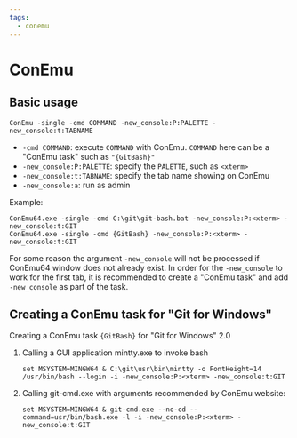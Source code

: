 ```yaml
---
tags:
  - conemu
---
```


# ConEmu
## Basic usage
```batch
ConEmu -single -cmd COMMAND -new_console:P:PALETTE -new_console:t:TABNAME
```

* `-cmd COMMAND`: execute `COMMAND` with ConEmu. `COMMAND` here can be a "ConEmu task" such as `"{GitBash}"`
* `-new_console:P:PALETTE`: specify the `PALETTE`, such as `<xterm>`
* `-new_console:t:TABNAME`: specify the tab name showing on ConEmu
* `-new_console:a`: run as admin

Example:

```batch
ConEmu64.exe -single -cmd C:\git\git-bash.bat -new_console:P:<xterm> -new_console:t:GIT
ConEmu64.exe -single -cmd {GitBash} -new_console:P:<xterm> -new_console:t:GIT
```

For some reason the argument `-new_console` will not be processed if ConEmu64 window does not already exist. In order for the `-new_console` to work for the first tab, it is recommended to create a "ConEmu task" and add `-new_console` as part of the task.

## Creating a ConEmu task for "Git for Windows"
Creating a ConEmu task `{GitBash}` for "Git for Windows" 2.0

1. Calling a GUI application mintty.exe to invoke bash 

    ```batch
    set MSYSTEM=MINGW64 & C:\git\usr\bin\mintty -o FontHeight=14 /usr/bin/bash --login -i -new_console:P:<xterm> -new_console:t:GIT
    ```

2. Calling git-cmd.exe with arguments recommended by ConEmu website:

    ```batch
    set MSYSTEM=MINGW64 & git-cmd.exe --no-cd --command=usr/bin/bash.exe -l -i -new_console:P:<xterm> -new_console:t:GIT
    ```
